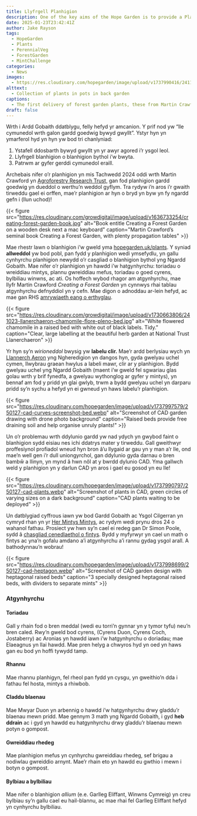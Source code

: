 ```yaml
---
title: Llyfrgell Planhigion
description: One of the key aims of the Hope Garden is to provide a Plant Library of edible perennials, for the local school children, the neighbouring allotmenteers and visiting phytophiles 
date: 2025-01-23T23:42:41Z
author: Jake Rayson 
tags: 
  - HopeGarden
  - Plants
  - PerennialVeg
  - ForestGarden
  - MintChallenge
categories: 
  - News
images:
  - https://res.cloudinary.com/hopegarden/image/upload/v1737990416/241125-forest-garden-plants-agroforestry-trust.jpg
alttext: 
  - Collection of plants in pots in back garden
captions: 
  - The first delivery of forest garden plants, these from Martin Crawford‘s Agroforestry Research Trust in Devon
draft: false
---
```


Wrth i Ardd Gobaith ddatblygu, felly hefyd yr amcanion. Y prif nod yw “lle cymunedol wrth galon gardd goedwig bywyd gwyllt”. Ystyr hyn yn ymarferol hyd yn hyn yw bod tri chanlyniad:

1. Ystafell ddosbarth bywyd gwyllt yn yr awyr agored i’r ysgol leol.
2. Llyfrgell blanhigion o blanhigion bythol i’w bwyta.
3. Patrwm ar gyfer gerddi cymunedol eraill.    

Archebais nifer o’r planhigion yn mis Tachwedd 2024 oddi wrth Martin Crawford yn [Agroforestry Research Trust,](https://www.agroforestry.co.uk/) gan fod planhigion gardd goedwig yn dueddol o werthu’n weddol gyflym. Tra rydyw i’n aros i’r gwaith tirweddu gael ei orffen, mae’r planhigion ar hyn o bryd yn byw yn fy ngardd gefn i (llun uchod)! 

{{< figure src="https://res.cloudinary.com/growdigital/image/upload/v1636733254/creating-forest-garden-book.jpg" alt="Book entitle Creating a Forest Garden on a wooden desk next a mac keyboard" caption="Martin Crawford’s seminal book Creating a Forest Garden, with plenty propagation tables" >}}

Mae rhestr lawn o blanhigion i’w gweld yma [hopegarden.uk/plants](http://hopegarden.uk/plants). Y syniad **allweddol** yw bod pobl, pan fydd y planhigion wedi ymsefydlu, yn gallu cynhyrchu planhigion newydd o’r casgliad o blanhigion bythol yng Ngardd Gobaith. Mae nifer o’r planhigion yn hawdd i’w hatgynhyrchu: toriadau o wreiddiau mintys, plannu gwreiddiau mefus, toriadau o goed cyrens, bylbiliau winwns, ac ati. Os hoffech wybod rhagor am atgynhyrchu, mae llyfr Martin Crawford _Creating a Forest Garden_ yn cynnwys rhai tablau atgynhyrchu defnyddiol yn y cefn. Mae digon o adnoddau ar-lein hefyd, ac mae gan RHS [amrywiaeth eang o erthyglau](https://www.rhs.org.uk/propagation/techniques).

{{< figure src="https://res.cloudinary.com/growdigital/image/upload/v1730663806/241023-llanerchaeron-chamomile-flore-pleno-bed.jpg" alt="White flowered chamomile in a raised bed with white out of black labels. Tidy." caption="Clear, large labelling at the beautiful herb garden at National Trust Llanerchaeron" >}}

Yr hyn sy’n _wirioneddol_ bwysig yw **labelu clir.** Mae’r ardd berlysiau wych yn [Llannerch Aeron](https://www.rhs.org.uk/propagation/techniques) yng Ngheredigion yn dangos hyn, gyda gwelyau uchel cymen, llwybrau graean hwylus a labeli mawr, clir ar y planhigion. Bydd gwelyau uchel yng Ngardd Gobaith (maent i’w gweld fel sgwariau glas golau wrth y brif fynedfa, a gwelyau wythonglog ar gyfer y mintys), yn bennaf am fod y pridd yn glai gwlyb, trwm a bydd gwelyau uchel yn darparu pridd sy’n sychu a hefyd yn ei gwneud yn haws labelu’r planhigion.

{{< figure src="https://res.cloudinary.com/hopegarden/image/upload/v1737997579/250127-cad-curves-screenshot-bed.webp" alt="Screenshot of CAD garden drawing with drone photo background" caption="Raised beds provide free draining soil and help organise unruly plants!" >}}

Un o’r problemau wrth ddylunio gardd yw nad ydych yn gwybod faint o blanhigion sydd eisiau nes ichi ddatrys mater y tirweddu. Gall gweithwyr proffesiynol profiadol wneud hyn bron â’u llygaid ar gau yn y man a’r lle, ond mae’n well gen i’r dull uniongyrchol, gan ddylunio gyda darnau o bren bambŵ a llinyn, yn mynd â hwn nôl at y bwrdd dylunio CAD. Yma gallwch weld y planhigion yn y darlun CAD yn aros i gael eu gosod yn eu lle!

{{< figure src="https://res.cloudinary.com/hopegarden/image/upload/v1737990797/250127-cad-plants.webp" alt="Screenshot of plants in CAD, green circles of varying sizes on a dark background" caption="CAD plants waiting to be deployed" >}}

Un datblygiad cyffrous iawn yw bod Gardd Gobaith ac Ysgol Cilgerran yn cymryd rhan yn yr [Her Mintys Mintys](https://hopegarden.uk/blog/241023-mintopia/), ac rydym wedi prynu dros 24 o wahanol fathau. Prosiect yw hwn sy’n cael ei redeg gan Dr Simon Poole, sydd â [chasgliad cenedlaethol o fintys](https://mintopia.bigcartel.com/about-mintopia). Bydd y myfyrwyr yn cael un math o fintys ac yna’n gofalu amdano a’i atgynhyrchu a’i rannu gydag ysgol arall. A bathodynnau’n wobrau!

{{< figure src="https://res.cloudinary.com/hopegarden/image/upload/v1737998699/250127-cad-heptagon.webp" alt="Screenshot of CAD garden design with heptagonal raised beds" caption="3 specially designed heptagonal raised beds, with dividers to separate mints" >}}

### Atgynhyrchu
#### Toriadau
Gall y rhain fod o bren meddal (wedi eu torri’n gynnar yn y tymor tyfu) neu’n bren caled. Rwy’n gweld bod cyrens, (Cyrens Duon, Cyrens Coch, Jostaberry) ac Aronias yn hawdd iawn i’w hatgynhyrchu o doriadau; mae Elaeagnus yn llai hawdd. Mae pren helyg a chwyros hyd yn oed yn haws gan eu bod yn hoffi tywydd tamp.

#### Rhannu
Mae rhannu planhigyn, fel rheol pan fydd yn cysgu, yn gweithio’n dda i fathau fel hosta, mintys a rhiwbob.

#### Claddu blaenau
Mae Mwyar Duon yn arbennig o hawdd i’w hatgynhyrchu drwy gladdu’r blaenau mewn pridd. Mae gennym 3 math yng Ngardd Gobaith, i gyd **heb ddrain** ac i gyd yn hawdd eu hatgynhyrchu drwy gladdu’r blaenau mewn potyn o gompost.

#### Gwreiddiau rhedeg
Mae planhigion mefus yn cynhyrchu gwreiddiau rhedeg, sef brigau a nodiwlau gwreiddio arnynt. Mae’r rhain eto yn hawdd eu gwthio i mewn i botyn o gompost.

#### Bylbiau a bylbiliau
Mae nifer o blanhigion _allium_ (e.e. Garlleg Eliffant, Winwns Cymreig) yn creu bylbiau sy’n gallu cael eu hail-blannu, ac mae rhai fel Garlleg Eliffant hefyd yn cynhyrchu bylbiliau.

